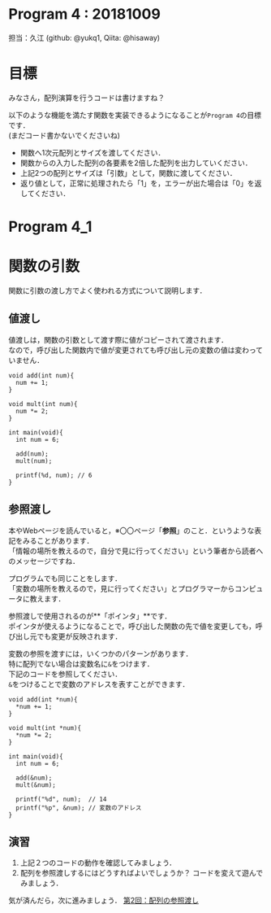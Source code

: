 # Program 4 : 20181009
担当：久江 (github: @yukq1, Qiita: @hisaway)

# 目標
みなさん，配列演算を行うコードは書けますね？

以下のような機能を満たす関数を実装できるようになることが`Program 4`の目標です．  
(まだコード書かないでくださいね)

- 関数へ1次元配列とサイズを渡してください．
- 関数からの入力した配列の各要素を2倍した配列を出力していください．
- 上記2つの配列とサイズは「引数」として，関数に渡してください．
- 返り値として，正常に処理されたら「1」を，エラーが出た場合は「0」を返してください．

# Program 4_1

# 関数の引数
関数に引数の渡し方でよく使われる方式について説明します．

## 値渡し
値渡しは，関数の引数として渡す際に値がコピーされて渡されます．  
なので，呼び出した関数内で値が変更されても呼び出し元の変数の値は変わっていません．

```
void add(int num){
  num += 1;
}

void mult(int num){
  num *= 2;
}

int main(void){
  int num = 6;
   
  add(num);
  mult(num);
    
  printf(%d, num); // 6
}
```

## 参照渡し
本やWebページを読んでいると，※〇〇ページ「**参照**」のこと．というような表記をみることがあります．  
「情報の場所を教えるので，自分で見に行ってください」という筆者から読者へのメッセージですね．

プログラムでも同じことをします．  
「変数の場所を教えるので，見に行ってください」とプログラマーからコンピュータに教えます．


参照渡しで使用されるのが**「ポインタ」**です．  
ポインタが使えるようになることで，呼び出した関数の先で値を変更しても，呼び出し元でも変更が反映されます．

変数の参照を渡すには，いくつかのパターンがあります．  
特に配列でない場合は変数名に`&`をつけます．  
下記のコードを参照してください．  
`&`をつけることで変数のアドレスを表すことができます．

```
void add(int *num){
  *num += 1;
}

void mult(int *num){
  *num *= 2;
}

int main(void){
  int num = 6;
  
  add(&num);
  mult(&num);
  
  printf("%d", num);  // 14
  printf("%p", &num); // 変数のアドレス
}
```

## 演習
1. 上記２つのコードの動作を確認してみましょう．
1. 配列を参照渡しするにはどうすればよいでしょうか？  コードを変えて遊んでみましょう．

気が済んだら，次に進みましょう．
[第2回：配列の参照渡し](4_2.md)
